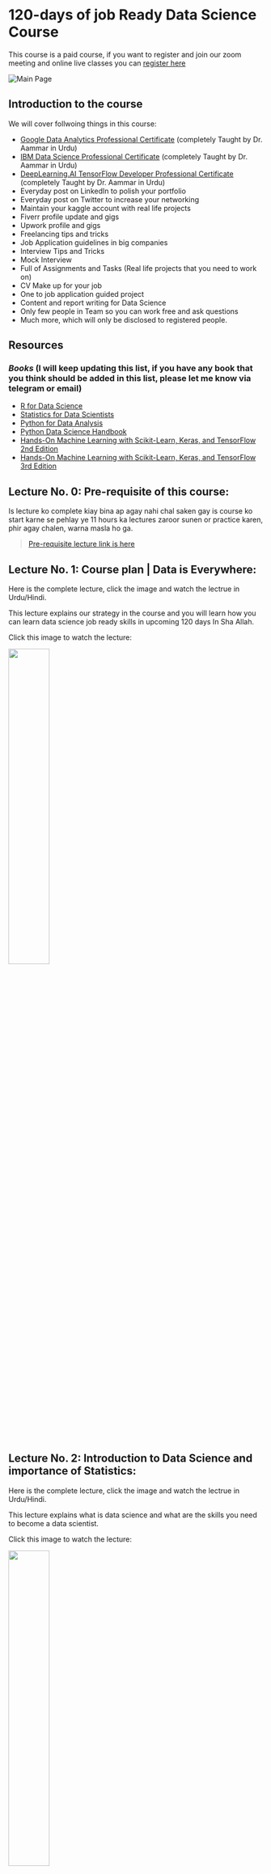 # 120-days of job Ready Data Science Course 
This course is a paid course, if you want to register and join our zoom meeting and online live classes you can [register here](https://forms.gle/aB3VbemahWTxGtGx8)

![Main Page](resources/00.png)

## Introduction to the course

We will cover follwoing things in this course:

* [Google Data Analytics Professional Certificate](https://www.coursera.org/professional-certificates/google-data-analytics) (completely Taught by Dr. Aammar in Urdu)
* [IBM Data Science Professional Certificate](https://www.coursera.org/professional-certificates/ibm-data-science) (completely Taught by Dr. Aammar in Urdu)
* [DeepLearning.AI TensorFlow Developer Professional Certificate](https://www.coursera.org/professional-certificates/tensorflow-in-practice) (completely Taught by Dr. Aammar in Urdu)
* Everyday post on LinkedIn to polish your portfolio
* Everyday post on Twitter to increase your networking
* Maintain your kaggle account with real life projects
* Fiverr profile update and gigs
* Upwork profile and gigs
* Freelancing tips and tricks
* Job Application guidelines in big companies
* Interview Tips and Tricks
* Mock Interview
* Full of Assignments and Tasks (Real life projects that you need to work on)
* CV Make up for your job
* One to job application guided project
* Content and report writing for Data Science
* Only few people in Team so you can work free and ask questions
* Much more, which will only be disclosed to registered people.

## **Resources**
### *Books* (I will keep updating this list, if you have any book that you think should be added in this list, please let me know via telegram or email)

* [R for Data Science](https://r4ds.hadley.nz/)
* [Statistics for Data Scientists](./resources/books/statistics%20for%20data%20science.pdf)
* [Python for Data Analysis](https://wesmckinney.com/book/)
* [Python Data Science Handbook](https://jakevdp.github.io/PythonDataScienceHandbook/)
* [Hands-On Machine Learning with Scikit-Learn, Keras, and TensorFlow 2nd Edition](./resources/books/Hands-On-Machine-Learning-with-Scikit-Learn-Keras-and-Tensorflow_-Concepts-Tools-and-Techniques-to-Build-Intelligent-Systems-OReilly-Media-2019.pdf)
* [Hands-On Machine Learning with Scikit-Learn, Keras, and TensorFlow 3rd Edition](https://pan.baidu.com/s/1SyPW8cAvoDDNwdaWdN9E0A?pwd=g3ma#list/path=%2F)


## **Lecture No. 0: Pre-requisite of this course:**

Is lecture ko complete kiay bina ap agay nahi chal saken gay is course ko start karne se pehlay ye 11 hours ka lectures zaroor sunen or practice karen, phir agay chalen, warna masla ho ga.

>[Pre-requisite lecture link is here](https://www.youtube.com/live/xjTMkxVSSxg?feature=share)

## **Lecture No. 1: Course plan | Data is Everywhere:**

Here is the complete lecture, click the image and watch the lectrue in Urdu/Hindi.

This lecture explains our strategy in the course and you will learn how you can learn data science job ready skills in upcoming 120 days In Sha Allah.

Click this image to watch the lecture:

[<img src="./resources/01.png" width="40%">](https://www.youtube.com/live/2pM_RTd8NKg?feature=share "Data Data Every where")

## **Lecture No. 2: Introduction to Data Science and importance of Statistics:**

Here is the complete lecture, click the image and watch the lectrue in Urdu/Hindi.

This lecture explains what is data science and what are the skills you need to become a data scientist.

Click this image to watch the lecture:

[<img src="./resources/02.png" width="40%">](https://www.youtube.com/live/V8iUK5fJo5g?feature=share "Introduction to Data Science")

## **Lecture No. 3: Statistics to Data Science:**

Here is the complete lecture, click the image and watch the lectrue in Urdu/Hindi.

This lecture explains what is statistics and how it is related to data science.

Click this image to watch the lecture:

[<img src="./resources/03.png" width="40%">](https://www.youtube.com/live/UmiYoRNq0oA?feature=share "Statistics to Data Science")

## **Lecture No. 4: Stat ka zero se start (Complete Workshop):**

This lecture is the complete workshop on statistics for Data Science and tells you basic - advance concepts in Data Science.

This lecture explains why statistics is important for data science.

Click this image to watch the lecture:

[<img src="./resources/04.png" width="40%">](https://www.youtube.com/live/ptp9XcvONfw?feature=share "Stat ki workshop")

## **Lecture No. 5: Introduction to Python and Data Science Revision:**

Here is the complete lecture, click the image and watch the lectrue in Urdu/Hindi.

Please revise this lecture before going to the next step. This lecture was a pre-requisite for the course. Is liay is lecture ko pehlay ap practice karen phir agay chalen, warna maslay masael hun gay.

Click this image to watch the lecture:

[<img src="./resources/05.png" width="40%">](https://www.youtube.com/live/xjTMkxVSSxg?feature=share "Revision of Data Science")

## **Lecture No. 6: Statistics for Data Science (Scales of Measurements and details about Data Types):**

Here is the complete lecture, click the image and watch the lectrue in Urdu/Hindi.

This lecture explains the scales of measurements and Data Types in statistics.

Click this image to watch the lecture:

[<img src="./resources/06.png" width="40%">](https://www.youtube.com/live/HTn4zNLBa1I?feature=share "Phase-I")

## **Lecture No. 7: Descriptive vs. Inferential  Statistics (Choosing a right statistical Method):**

Here is the complete lecture, click the image and watch the lectrue in Urdu/Hindi.
This lecture explains the Descriptive Statistics in statistics. 

Click this image to watch the lecture:

[<img src="./resources/07.png" width="40%">](https://www.youtube.com/live/rsfPdUANZIY?feature=share "Phase-II and Phase-III")

## **Lecture No. 8: Descriptive and Inferential Statistics:**

Here is the complete lecture, click the image and watch the lectrue in Urdu/Hindi.

> **Part-1**\
Click this image to watch the lecture:

[<img src="./resources/08a.png" width="40%">](https://www.youtube.com/live/F51AV1czAAc?feature=share "Phase-II and Phase-III")

> **Part-2**\
Click this image to watch the lecture:

[<img src="./resources/08b.png" width="40%">](https://www.youtube.com/live/QX2jZgXgqYM?feature=share "Phase-II and Phase-III")

## **Lecture No. 9: Statistics:**

Here is the complete lecture, click the image and watch the lectrue in Urdu/Hindi.

> **Part-1** Inferential Statistics for Data Science\
[<img src="./resources/09a.png" width="40%">](https://www.youtube.com/live/Wl28DaEoZXc?feature=share&t=411 "Statistics")

> **Part-2** Inferential Statistics for Data Science\
[<img src="./resources/09b.png" width="40%">](https://www.youtube.com/live/1kldE86nL9E?feature=share&t=152 "Statistics")

## **Lecture No. 10: Statistics:**

Here is the complete lecture, click the image and watch the lectrue in Urdu/Hindi.

> **Part-1** Hypothesis Testing\
[<img src="./resources/10a.png" width="40%">](https://www.youtube.com/live/UFVyzGZpUWE?feature=share&t=110 "Statistics")

> **Part-2** Important Terms in Statistics\
[<img src="./resources/10b.png" width="40%">](https://www.youtube.com/live/I9VI5_DkZoU?feature=share "Statistics")


## **Lecture No. 11: Data Analytics Skills and Job plans:**

Here is the complete lecture, click the image and watch the lectrue in Urdu/Hindi.

[<img src="./resources/11.png" width="40%">](https://www.youtube.com/live/rSZIzQGaprw?feature=share "Statistics")

## Lecture No. 12: (Revise the Lecture 11) Data Analytics Skills and Job plans:

Here is the complete lecture, click the image and watch the lectrue in Urdu/Hindi.

[<img src="./resources/12.png" width="40%">](https://www.youtube.com/live/rSZIzQGaprw?feature=share "Statistics")


## **Lecture No. 13: Spreadsheets in Data Science**

We will learn about MS Excel for next few lectures and the lectures will be uploaded here in sequence.

These instructions are a must thing to learn during this MS Excel Series, MS Excel aik bht bara software hy and we can not finish in short time, main ap ko basics sikhaoun ga but you have to learn the advance techniques. Q k har aik company main MS Excel se hi start kia jata hy.

> **Installation**\
> Install MS Excel office 365 free for life time [here](https://www.youtube.com/watch?v=97PIQ3kDl5A)
---

>You also have to practice yourself for MS Excel basics from following online free resources:
>1.  [Learn the basics of MS Excell from here](https://support.microsoft.com/en-us/office/excel-video-training-9bc05390-e94c-46af-a5b3-d7c22f6990bb)
> 2. [Learn Basic to Intermediate MS Excel from here](https://www.linkedin.com/learning/excel-essential-training-microsoft-365-17231101/getting-started-with-excel-for-microsoft-365?autoplay=true)

Here is the complete lecture, click the image and watch the lectrue in Urdu/Hindi.

[<img src="./resources/13.png" width="40%">](https://www.youtube.com/live/_gW0Dooc_rQ?feature=share "Statistics")


## **Lecture No. 14: Spreadsheets in Data Science**

The dataset used in this video can be downloaded from [here](./resources/datasets/lecture14.xlsx)

Here is the complete lecture, click the image and watch the lectrue in Urdu/Hindi.

[<img src="./resources/14.png" width="40%">](https://youtube.com/live/9OjZhMfiB-s?feature=share "Statistics in MS Excel")


## **Lecture No. 15: Excel Statistics and SQL**

> **Part-1:** In this video you will learn basic statistical analysis in MS Excel Spreadsheet.

Here is the complete lecture, click the image and watch the lectrue in Urdu/Hindi.

[<img src="./resources/15a.png" width="40%">](https://www.youtube.com/live/Hp-AsTQxMis?feature=share "Statistics in MS Excel")

> **Part-2:**  **SQL (Structured Query Language) Language**

Here is the complete lecture, click the image and watch the lectrue in Urdu/Hindi.

[<img src="./resources/15b.png" width="40%">](https://www.youtube.com/live/1HSHISQNxEM?feature=share "SQL")


> [Here is the link to download SQL Cheat sheet](./resources/cheat_sheets/SQL-cheat-sheet.pdf)


## **Lecture No. 16: SQL**

> **Part-1:**  **SQL (Structured Query Language) Language- Introduction**

Here is the complete lecture, click the image and watch the lectrue in Urdu/Hindi.

[<img src="./resources/16a.jpeg" width="40%">](https://youtu.be/dhUapcKiVCE "Part-1")

> **Part-2:**  **SQL (Structured Query Language) Language Introduction**

Here is the complete lecture, click the image and watch the lectrue in Urdu/Hindi.

[<img src="./resources/16b.jpeg" width="40%">](https://youtu.be/FObIvpIpLTw "Part-2")

> **Part-3:**  **SQL Software installation**
- Download:\
[Here is the link to download mySQL](https://www.mysql.com/downloads/)

Here is the complete lecture, click the image and watch the lectrue in Urdu/Hindi.

[<img src="./resources/16c.jpeg" width="40%">](https://youtu.be/-zygvRJmAtQ "Part-3")

> **Part-4:**  **How to create SQL database?**

Here is the complete lecture, click the image and watch the lectrue in Urdu/Hindi.

[<img src="./resources/16d.jpeg" width="40%">](https://youtu.be/JpDkyXoPBZk "Part-4")

> **Part-5:**  **How to create SQL table?**

Here is the complete lecture, click the image and watch the lectrue in Urdu/Hindi.

[<img src="./resources/16e.jpeg" width="40%">](https://youtu.be/Av91mx70S7U "Part-5")


## **Lecture No. 17: SQL intermediate**

> **Part-1:**  **Distinct Function in mySQL**

Here is the complete lecture, click the image and watch the lectrue in Urdu/Hindi.

[<img src="./resources/17a.jpeg" width="40%">](https://youtu.be/iyh9POBa7og "Part-1")

> **Part-2:**  **Constraints in mySQL**

Here is the complete lecture, click the image and watch the lectrue in Urdu/Hindi.

[<img src="./resources/17b.jpeg" width="40%">](https://youtu.be/BkXR7K5sknI "Part-2")

> **Part-3:**  **Auto-increament in mySQL**

Here is the complete lecture, click the image and watch the lectrue in Urdu/Hindi.

[<img src="./resources/17c.jpeg" width="40%">](https://youtu.be/vOTBV98RqmQ "Part-3")

> **Part-4:**  **mySQL workbench first look**

Here is the complete lecture, click the image and watch the lectrue in Urdu/Hindi.

[<img src="./resources/17d.jpeg" width="40%">](https://youtu.be/No95xmZ3Mas "Part-4")

> **Part-5:**  **Import mySQL database in mySQL workbench**

Here is the complete lecture, click the image and watch the lectrue in Urdu/Hindi.

[<img src="./resources/17e.jpeg" width="40%">](https://youtu.be/8IS5RGQEnRk "Part-5")


## **Lecture No. 18: SQL intermediate**

> **Part-1:**  **Pandas procerssing on mySQL database**

Here is the complete lecture, click the image and watch the lectrue in Urdu/Hindi.

[<img src="./resources/18a.jpeg" width="40%">](https://youtu.be/U3rwON7zQfI "Part-1")

> **Part-2:**  **SELECT clause in mySQL**

Here is the complete lecture, click the image and watch the lectrue in Urdu/Hindi.

[<img src="./resources/18b.jpeg" width="40%">](https://youtu.be/lAHGLm2aR7Y "Part-2")

> **Part-3:**  **Data Manipulation in mySQL**

Here is the complete lecture, click the image and watch the lectrue in Urdu/Hindi.

[<img src="./resources/18c.jpeg" width="40%">](https://youtu.be/ghKtOD0Yh5M "Part-3")

> **Part-4:**  **Where Clause and Comparison operators in mySQL**

Here is the complete lecture, click the image and watch the lectrue in Urdu/Hindi.

[<img src="./resources/18d.jpeg" width="40%">](https://youtu.be/XqzQ0xcpjZc "Part-4")

> **Part-5:**  **AND NOT OR IN in mySQL**

Here is the complete lecture, click the image and watch the lectrue in Urdu/Hindi.

[<img src="./resources/18e.jpeg" width="40%">](https://youtu.be/H-lZfW3texo "Part-5")

## **Lecture No. 19: SQL intermediate**

> **BETWEEN clause in mySQL**

Here is the complete lecture, click the image and watch the lectrue in Urdu/Hindi.

[<img src="./resources/19.jpeg" width="40%">](https://youtu.be/6B4bPNXUlhQ "Part-1")

## **Lecture No. 20: SQL Practice**

> **mySQL Practice**

**Remember to pratice from this [website Link](https://www.w3schools.com/mysql/default.asp)** **for more practice.**

[<img src="./resources/20.png" width="40%">](https://www.w3schools.com/mysql/default.asp "Part-1")

## **Lecture No. 21: R and R studio**

Aaj se ham R and RStudio per kaam karna start karen gay. Sab se pehlay ap log following software install kar len:

- **R** downlpoad and install from [here](https://cran.r-project.org/bin/windows/base/)
- Rstudio download and install from [here](https://rstudio.com/products/rstudio/download/#download) 

>Software install karne k baad aaaj se ham `R` or `Rstudio` ko Data Analaysis k tasks k liay use karne walay hyn agar ap tez speed per seekhna chahtay hyn tu is [playlist se R with Aammar](https://youtube.com/playlist?list=PL9XvIvvVL50F4aFhWp_drvP3XkQCHx2MU) seekh len, warna ham tu anay walay lectures main sikha hi den gay ap ko. 

Click the image to watch the lecture in Urdu/Hindi.

[<img src="./resources/21a.png" width="40%">](https://youtube.com/live/X9_doWP4Jv4?feature=share "R with Aammar- Class1")


Click the image to watch the complete playlist of R with Aammar in Urdu/Hindi.

[<img src="./resources/21.jpeg" width="40%">](https://youtube.com/playlist?list=PL9XvIvvVL50F4aFhWp_drvP3XkQCHx2MU "R with Aammar")


## **Lecture No. 22: R and R studio**

Click the image to watch the lecture in Urdu/Hindi.

[<img src="./resources/22.png" width="40%">](https://www.youtube.com/live/EeiwHyxVlhc?feature=share "R with Aammar- Class2")


## **Lecture No. 23: R and R studio**

### **Lecture 23a: Installation of Software and Introduction to R**
- Click this image to watch the lecture\
[<img src="./resources/r/00.png" width="42%">](https://www.youtube.com/watch?v=7Kq4mhY1mLM&list=PL9XvIvvVL50F4aFhWp_drvP3XkQCHx2MU&index=1&t=8s "Lecture 1a")

### **Lecture 23b: First Line of Code in R and learning to work with R**
- Click this image to watch the lecture\
[<img src="./resources/r/01.png" width="42%">](https://www.youtube.com/live/yaVWzaKmV0c?feature=share "Lecture 1b")

### **Lecture 23c: Data Visualization and plotting in R using ggplot2**
- Click this image to watch the lecture\
[<img src="./resources/r/02.png" width="42%">](https://www.youtube.com/live/ZX4TamrL4Lg?feature=share "Lecture 2")

### **Lecture 23d: Data Visualization and Data Transformation in R using tidyverse packages**
- Click this image to watch the lecture\
[<img src="./resources/r/03.png" width="42%">](https://www.youtube.com/live/6Ez7MQqudhQ?feature=share "Lecture 3")

### **Publication Ready Graphs in R**
Wathc these two Playlist to learn Data Visualization in R in Desi style:

1. [Publication Ready Graphs in R](https://www.youtube.com/playlist?list=PL9XvIvvVL50Hi2RGu-zlNEnk9WJMjPH-g)
2. [Many plots in R](https://www.youtube.com/playlist?list=PL9XvIvvVL50HUjcRuTd5eC-EMA9picnVz)


## **Lecture No. 24: R and R studio**

### **Lecture 24a: Data Transformation in R using tidyverse packages**
- Click this image to watch the lecture\
[<img src="./resources/r/04.png" width="42%">](https://www.youtube.com/live/kPevM2yw_fw?feature=share "Lecture 4")

>**Cheat sheet**\
>Practice this cheatsheet today and then move to next point tomorrow.\
>[Link to dplyr cheatsheet is here](https://www.rstudio.com/wp-content/uploads/2015/02/data-wrangling-cheatsheet.pdf "dplyr cheatsheet")

### **Lecture 24b: Statistics in R**
- Click this image to watch the lecture\
[<img src="./resources/r/05.png" width="42%">](https://www.youtube.com/live/9U0F-sct070?feature=share "Lecture 5")

The following links were taught in this lecture:
1. [How to test Normal Distribution in R?](https://www.statology.org/test-for-normality-in-r/)
2. [How to make correlation plot in R?](https://cran.r-project.org/web/packages/corrplot/vignettes/corrplot-intro.html)
3. [How to make PCA plot in R](https://www.youtube.com/watch?v=q9757Bz8Mdw&list=PL9XvIvvVL50HUjcRuTd5eC-EMA9picnVz&index=1&t=1s)
4. [Here is a nice publication about choosing a right statistical method](https://www.ncbi.nlm.nih.gov/pmc/articles/PMC6639881/#:~:text=Selection%20of%20appropriate%20statistical%20method,observations%20(paired%2Funpaired).)

### **Lecture 24c: Choosing a right Statistical Method for Data Analysis in R**

- Click this image to watch the lecture\
[<img src="./resources/r/06.png" width="42%">](https://youtube.com/live/qb-sGvCcQS4 "Lecture 6")

[Here is the code that we used today](https://github.com/AammarTufail/R_with_Aammar/blob/main/Publication_Ready_Figures/03-ggpubr/03-ggpubr-readme-.md)

### **Lecture 24d: t-test (all Types), ANOVA, One-way ANOVA, Two-way ANOVA, lettering and plotting in R**

- Click this image to watch the lecture\
[<img src="./resources/r/07.png" width="42%">](https://www.youtube.com/live/nGbf3J6hB7U?feature=share "Lecture 7")

Here are the codes we discussed in this lecture:
1. RScript used in this lecture:
   1. [t-test script](resources/t-test.R)
   2. [ANOVA](resources/anova.R)
2. [t-test blog](https://data-flair.training/blogs/t-tests-in-r/#:~:text=What%20is%20T%2Dtests%20in%20R%20Programming%3F,normal%20distributions%20with%20equal%20variances.)
3. [One-way ANOVA in R complete blog](https://statsandr.com/blog/anova-in-r/)
4. [Two-way ANOVA in R complete blog](https://www.agroninfo.com/two-way-analysis-of-variance-in-r/)

### **Lecture 24e: Publication Ready Plots in R**

1. Publication Ready Bar plot with one-way ANOVA and lettering in R:

[<img src="./resources/r/bar.png" width="80%">](https://github.com/AammarTufail/R_with_Aammar/blob/main/Publication_Ready_Figures/06-%20Publication-ready-Barplots/06--Publication-ready-Barplots.md "bar plot")
> Here is the code: [code.md](https://github.com/AammarTufail/R_with_Aammar/blob/main/Publication_Ready_Figures/06-%20Publication-ready-Barplots/06--Publication-ready-Barplots.md)

2. Publication Ready Bar plot with two-way ANOVA and lettering in R:

[<img src="./resources/r/twoway.png" width="80%">](https://github.com/AammarTufail/R_with_Aammar/blob/main/Publication_Ready_Figures/07-%20two_way_ANOVA_barplots/07-two_way_ANOVA_barplot_with_lettering.md "bar plot")

> Here is the code: [code.md](https://github.com/AammarTufail/R_with_Aammar/blob/main/Publication_Ready_Figures/07-%20two_way_ANOVA_barplots/07-two_way_ANOVA_barplot_with_lettering.md)

### **Lecture 25: EDA in R**

Here is the lecture on EDA day 25:\
[<img src="./resources/25.png" width="42%">](https://youtube.com/live/lH6Abps7DMk "Lecture 8")

### **Lecture 26: EDA in R**

Here is the detailsed code to practice in R, please follow the steps and perform the EDA analysis, this will also show you that how efficient and accurate you are using R for EDA analysis.\
Here is the link to the code file r script: [code.md](./resources/codes/eda_basics.R) copy or download this file and practice the EDA analysis in R.\
[<img src="./resources/26.png" width="42%">](./resources/codes/eda_basics.R "Lecture 26 Practice")

### **Lecture 27: EDA in R a project**

Here is the lecture on EDA day 27:\
[<img src="./resources/27.png" width="42%">](https://youtube.com/live/dKHoWyc6p_Q "Lecture 8")


### **Lecture 28: EDA in R a project**

Here is the lecture on EDA day 28:\
[<img src="./resources/28.png" width="42%">](https://youtube.com/live/1UzJqybI71E "Lecture 28")


### **Lecture 29: EDA in R a project**

Revise previous lectures and practice the EDA analysis in R.\

### **Lecture 30: EDA in R a project**

Revise previous lectures and practice the EDA analysis in R.\

### **Lecture 31: EDA in R a project**

Revise previous lectures and practice the EDA analysis in R.\

### **Lecture 32: EDA in R a project (Data Science Night)**

Here is the lecture on EDA day 32:\
[<img src="./resources/32.png" width="42%">](https://youtube.com/live/FcEiqKD8mXg "Lecture 32")

### **Lecture 33: Practice Python for Data Science pre-lecture given at the start of this course**

Is lecture ko complete kiay bina ap agay nahi chal saken gay is course ko start karne se pehlay ye 11 hours ka lectures zaroor sunen or practice karen, phir agay chalen, warna masla ho ga.

Pre-requisite lecture link is here:\
[<img src="./resources/33.png" width="42%">](https://www.youtube.com/live/xjTMkxVSSxg?feature=share "Lecture 33")

>[Pre-requisite lecture link is here](https://www.youtube.com/live/xjTMkxVSSxg?feature=share)


### **Lecture 34: Start of Python for Data Science**

Here is the lecture on Python day 34:\
[<img src="./resources/33.png" width="42%">](https://youtube.com/live/YcvZ6xV3hqI "Lecture 34")

### **Lecture 35: Python for Data Science Markdown Language in 72 minutes**

Here is the lecture on Python day 35:\
[<img src="./resources/35.png" width="42%">]([link](https://youtu.be/qJqAXjz-Rh4?t=5) "Lecture 35")

### **Lecture 36: Python for Data Science basics**

Here is the lecture on Python day 36:\
[<img src="./resources/36.png" width="42%">](https://www.youtube.com/live/VDIcwafn5x0?feature=share "Lecture 36")

### **Lecture 37: Data Night in Ramzan**

Here is the lecture on Data Night in Ramzan *3 hours long*:\
[<img src="./resources/37.png" width="42%">](https://www.youtube.com/live/olFuszziFJY?feature=share "Lecture 37")

### **Lecture 38: Doing EDA in Python**

Exploratory data analysis is a very important part of data science. It is the process of analyzing the data to understand the data. It is also known as the exploratory data analysis or EDA, or `Data ko soonghna`. 

Steps of EDA in python:

1. Import the required libraries.
2. Import the dataset.
3. Understand the data.
4. Perform EDA.
5. Visualize the data.
7. Conclusion.

Itna b asan nahi hy, aaj k is lecture main ham aik dataset k oper EDA analysis karen gay.

Click here to watch the lecture:\
[<img src="./resources/38.png" width="42%">](https://www.youtube.com/live/-hjdm00adeo?feature=share "EDA")

### **Lecture 39: EDA in Python on Big Dataset (1/4)**

Here is the lecture on EDA day 39:\
[<img src="./resources/39.png" width="42%">](https://www.youtube.com/live/olFuszziFJY?feature=share "EDA Part 1")

### **Lecture 40: EDA in Python on Big Dataset (2/4)**

Here is the lecture on EDA day 40:\
[<img src="./resources/40.png" width="42%">](https://www.youtube.com/live/NZ62PzN434w?feature=share "EDA Part 2")

### **Lecture 41: EDA in Python on Big Dataset (3/4)**

Here is the lecture on EDA day 41:\
[<img src="./resources/41.png" width="42%">](https://www.youtube.com/live/fr4mHOOZXsg?feature=share "EDA Part 3")

### **Lecture 42: EDA in Python on Big Dataset (4/4)**

Here is the lecture on EDA day 42:\
[<img src="./resources/42.png" width="42%">](https://www.youtube.com/live/xWFf66lvagM?feature=share "EDA Part 4")

### **Lecture 43: EDA in Python (Practice Session)**

Practice EDA based on the [following notebook](https://www.kaggle.com/code/bextuychiev/my-6-part-powerful-eda-template) and watch [Lecture 43](#lecture-43-eda-in-python-practice-session).

### **Lecture 44: EDA in Python (Practice Session)**

Practice EDA based on the [following notebook](https://www.kaggle.com/code/bextuychiev/my-6-part-powerful-eda-template) and watch [Lecture 43](#lecture-43-eda-in-python-practice-session).

> Assignments: Use the following Datasets for your EDA:

1. [Goole App Store](https://www.kaggle.com/datasets/gauthamp10/google-playstore-apps/download?datasetVersionNumber=7)
2. [Apple Store](https://www.kaggle.com/gauthamp10/apple-appstore-apps)
3. [Android App Permission dataset](https://www.kaggle.com/gauthamp10/app-permissions-android)

and perform your EDA on two of the above mentioned, 1. is mandatory based on the lecture no. 43.

### **Lecture 45: Machine Learning in Python**

(Coming Soon)








---
# **Information about the instructor:**

[<img src="./resources/aammar.jpeg" width="50%">](https://www.facebook.com/groups/codanics/permalink/1872283496462303/ "Image")



**Dr. Muhammad Aammar Tufail**

PhD Data Science in Agriculture

[<img src="https://raw.githubusercontent.com/FortAwesome/Font-Awesome/6.x/svgs/brands/youtube.svg" width="50" height="50">](https://www.youtube.com/channel/UCmNXJXWONLNF6bdftGY0Otw/)
[<img src="https://raw.githubusercontent.com/FortAwesome/Font-Awesome/6.x/svgs/brands/linkedin.svg" width="50" height="50">](https://www.linkedin.com/in/dr-muhammad-aammar-tufail-02471213b/)
[<img src="https://raw.githubusercontent.com/FortAwesome/Font-Awesome/6.x/svgs/brands/github.svg" width="50" height="50">](https://github.com/AammarTufail)
[<img src="https://raw.githubusercontent.com/FortAwesome/Font-Awesome/6.x/svgs/brands/twitter.svg" width="50" height="50">](https://twitter.com/aammar_tufail)
[<img src="https://raw.githubusercontent.com/FortAwesome/Font-Awesome/6.x/svgs/brands/facebook.svg" width="50" height="50">](https://www.facebook.com/groups/codanics/permalink/1872283496462303/)



For any query

contact: aammar@codanics.com


To convert mardkdown to standalone html file:
```
pandoc READme.md -s -o READme.html
```